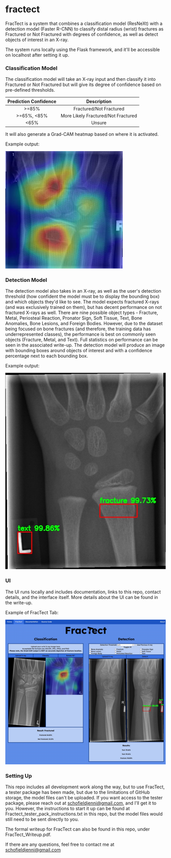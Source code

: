 # fractect
FracTect is a system that combines a classification model (ResNeXt) with a detection model (Faster R-CNN) to classify distal radius (wrist) fractures as Fractured or Not Fractured with degrees of confidence, as well as detect objects of interest in an X-ray.

The system runs locally using the Flask framework, and it'll be accessible on localhost after setting it up. 

### Classification Model

The classification model will take an X-ray input and then classify it into Fractured or Not Fractured but will give its degree of confidence based on pre-defined thresholds.

|Prediction Confidence | Description |
|:----------------------:|:-------------:|
| >=85%                |Fractured/Not Fractured|
| >=65%, <85%          | More Likely Fractured/Not Fractured|
| <65%                 | Unsure|

It will also generate a Grad-CAM heatmap based on where it is activated.

Example output:

![Grad-CAM classification example](https://github.com/jennischofield/fractect/blob/main/readme_images/Grad-CAM_Example.jpg?raw=true)

### Detection Model

The detection model also takes in an X-ray, as well as the user's detection threshold (how confident the model must be to display the bounding box) and which objects they'd like to see. The model expects fractured X-rays (and was exclusively trained on them), but has decent performance on not fractured X-rays as well. There are nine possible object types - Fracture, Metal, Periosteal Reaction, Pronator Sign, Soft Tissue, Text, Bone Anomalies, Bone Lesions, and Foreign Bodies. However, due to the dataset being focused on bone fractures (and therefore, the training data has underrepresented classes), the performance is best on commonly seen objects (Fracture, Metal, and Text). Full statistics on performance can be seen in the associated write-up. The detection model will produce an image with bounding boxes around objects of interest and with a confidence percentage next to each bounding box.

Example output: 

![Detection example](https://github.com/jennischofield/fractect/blob/main/readme_images/Detection_Example.jpg?raw=true)

### UI

The UI runs locally and includes documentation, links to this repo, contact details, and the interface itself. More details about the UI can be found in the write-up.

Example of FracTect Tab:

![UI example](https://github.com/jennischofield/fractect/blob/main/readme_images/UI_Example.png?raw=true)

### Setting Up
This repo includes all development work along the way, but to use FracTect, a tester package has been made, but due to the limitations of GitHub storage, the model files can't be uploaded. If you want access to the tester package, please reach out at schofieldjenni@gmail.com, and I'll get it to you. However, the instructions to start it up can be found at Fractect_tester_pack_instructions.txt in this repo, but the model files would still need to be sent directly to you. 

The formal writeup for FracTect can also be found in this repo, under FracTect_Writeup.pdf.

If there are any questions, feel free to contact me at schofieldjenni@gmail.com
